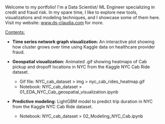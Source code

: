 Welcome to my portfolio! I'm a Data Scientist/ ML Engineer specializing in credit and fraud risk. In my spare time, I like to explore new tools, visualizations and modeling techniques, and I showcase some of them here. Visit my website: www.ds-claudia.com for more.

<ins>Contents:</ins>
- <b>Time series network graph visualization:</b> An interactive plot showing how cluster grows over time using Kaggle data on healthcare provider fraud.
- <b>Geospatial visualization:</b> Animated .gif showing heatmaps of Cab pickup and dropoff locations in NYC from the Kaggle NYC Cab Ride dataset.
  - Gif file: NYC_cab_dataset > img > nyc_cab_rides_heatmap.gif
  - Notebook: NYC_cab_dataset > 01_EDA_NYC_Cab_geospatial_visualization.ipynb
  
- <b>Predictive modeling:</b> LightGBM model to predict trip duration in NYC from the Kaggle NYC Cab Ride dataset.
  - Notebook: NYC_cab_dataset > 02_Modeling_NYC_Cab.ipynb
